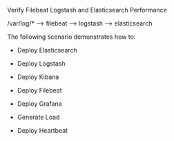 Verify Filebeat Logstash and Elasticsearch Performance

/var/log/* --> filebeat --> logstash --> elasticsearch

The following scenario demonstrates how to:

- Deploy Elasticsearch

- Deploy Logstash

- Deploy Kibana

- Deploy Filebeat

- Deploy Grafana

- Generate Load

- Deploy Heartbeat